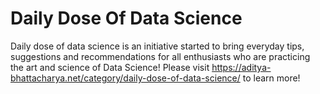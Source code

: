 # Daily Dose Of Data Science
Daily dose of data science is an initiative started to bring everyday tips, suggestions and recommendations for all enthusiasts who are practicing the art and science of Data Science! Please visit https://aditya-bhattacharya.net/category/daily-dose-of-data-science/ to learn more!
